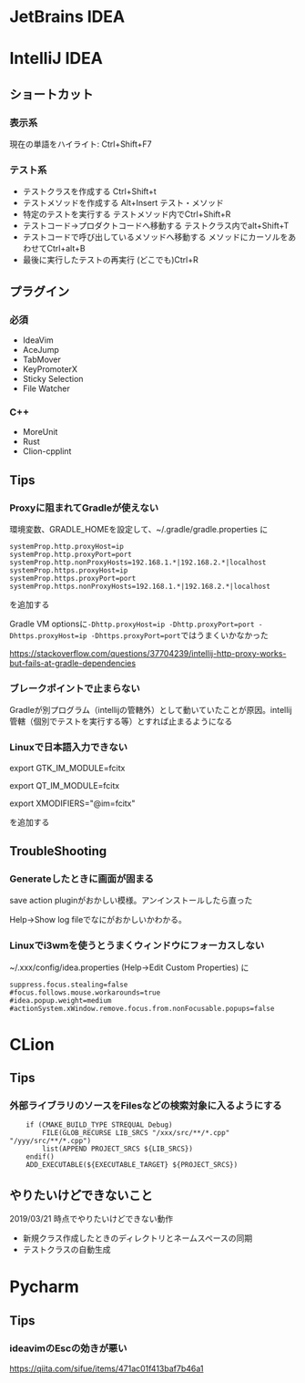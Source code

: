 # JetBrains IDEA


# IntelliJ IDEA

## ショートカット

### 表示系

現在の単語をハイライト: Ctrl+Shift+F7

### テスト系

- テストクラスを作成する Ctrl+Shift+t
- テストメソッドを作成する	Alt+Insert テスト・メソッド
- 特定のテストを実行する	テストメソッド内でCtrl+Shift+R
- テストコード→プロダクトコードへ移動する	テストクラス内でalt+Shift+T
- テストコードで呼び出しているメソッドへ移動する	メソッドにカーソルをあわせてCtrl+alt+B
- 最後に実行したテストの再実行	(どこでも)Ctrl+R

## プラグイン

### 必須

- IdeaVim
- AceJump
- TabMover
- KeyPromoterX
- Sticky Selection
- File Watcher

### C++

- MoreUnit
- Rust
- Clion-cpplint


## Tips

### Proxyに阻まれてGradleが使えない

環境変数、GRADLE_HOMEを設定して、~/.gradle/gradle.properties に
```
systemProp.http.proxyHost=ip
systemProp.http.proxyPort=port
systemProp.http.nonProxyHosts=192.168.1.*|192.168.2.*|localhost
systemProp.https.proxyHost=ip
systemProp.https.proxyPort=port
systemProp.https.nonProxyHosts=192.168.1.*|192.168.2.*|localhost
```
を追加する

Gradle VM optionsに`-Dhttp.proxyHost=ip -Dhttp.proxyPort=port -Dhttps.proxyHost=ip -Dhttps.proxyPort=port`ではうまくいかなかった

https://stackoverflow.com/questions/37704239/intellij-http-proxy-works-but-fails-at-gradle-dependencies


### ブレークポイントで止まらない

Gradleが別プログラム（intellijの管轄外）として動いていたことが原因。intellij管轄（個別でテストを実行する等）とすれば止まるようになる


### Linuxで日本語入力できない

export GTK_IM_MODULE=fcitx

export QT_IM_MODULE=fcitx

export XMODIFIERS="@im=fcitx"

を追加する


## TroubleShooting

### Generateしたときに画面が固まる

save action pluginがおかしい模様。アンインストールしたら直った

Help->Show log fileでなにがおかしいかわかる。

### Linuxでi3wmを使うとうまくウィンドウにフォーカスしない

~/.xxx/config/idea.properties (Help->Edit Custom Properties)
に

```
suppress.focus.stealing=false
#focus.follows.mouse.workarounds=true
#idea.popup.weight=medium
#actionSystem.xWindow.remove.focus.from.nonFocusable.popups=false
```


# CLion

## Tips

### 外部ライブラリのソースをFilesなどの検索対象に入るようにする

```
    if (CMAKE_BUILD_TYPE STREQUAL Debug)
        FILE(GLOB_RECURSE LIB_SRCS "/xxx/src/**/*.cpp" "/yyy/src/**/*.cpp")
        list(APPEND PROJECT_SRCS ${LIB_SRCS})
    endif()
    ADD_EXECUTABLE(${EXECUTABLE_TARGET} ${PROJECT_SRCS})
```

## やりたいけどできないこと

2019/03/21 時点でやりたいけどできない動作

- 新規クラス作成したときのディレクトリとネームスペースの同期
- テストクラスの自動生成


# Pycharm

## Tips

### ideavimのEscの効きが悪い

https://qiita.com/sifue/items/471ac01f413baf7b46a1



